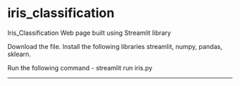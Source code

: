 # iris_classification

Iris_Classification Web page built using Streamlit library

Download the file. 
Install the following libraries streamlit, numpy, pandas, sklearn.

Run the following command -
streamlit run iris.py

-----------------------------------------------------------------

